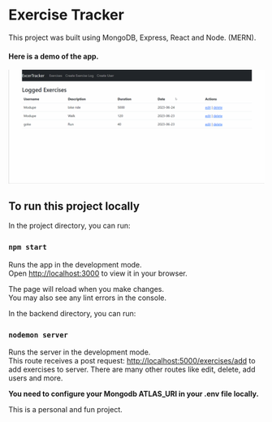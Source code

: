 # Exercise Tracker

This project was built using MongoDB, Express, React and Node. (MERN).

#### Here is a demo of the app.

![](https://github.com/Goketech/mern-exercise-tracker/blob/master/public/exercise_tracker_demo.gif)

## To run this project locally

In the project directory, you can run:

### `npm start`

Runs the app in the development mode.\
Open [http://localhost:3000](http://localhost:3000) to view it in your browser.

The page will reload when you make changes.\
You may also see any lint errors in the console.



In the backend directory, you can run:

### `nodemon server`

Runs the server in the development mode.\
This route receives a post request: [http://localhost:5000/exercises/add](http://localhost:5000/exercises/add) to add exercises to server.
There are many other routes like edit, delete, add users and more.

**You need to configure your Mongodb ATLAS_URI in your .env file locally.**


This is a personal and fun project.
